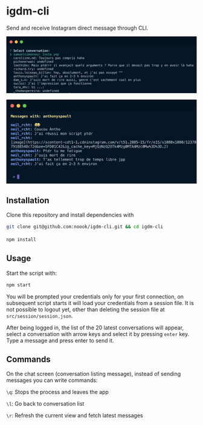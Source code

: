 # igdm-cli

Send and receive Instagram direct message through CLI.

![Conversation listing](./screenshots/listing.png)

![Conversation reading](./screenshots/conversation.png)

## Installation

Clone this repository and install dependencies with
```sh
git clone git@github.com:noook/igdm-cli.git && cd igdm-cli

npm install
```

## Usage

Start the script with:
```sh
npm start
```

You will be prompted your credentials only for your first connection, on subsequent script starts
it will load your credentials from a session file. It is not possible to logout yet, other than
deleting the session file at `src/session/session.json`.

After being logged in, the list of the 20 latest conversations will appear, select a conversation
with arrow keys and select it by pressing `enter` key. Type a message and press enter to send it.

## Commands

On the chat screen (conversation listing message), instead of sending messages you can write commands:

`\q`: Stops the process and leaves the app

`\l`: Go back to conversation list

`\r`: Refresh the current view and fetch latest messages
